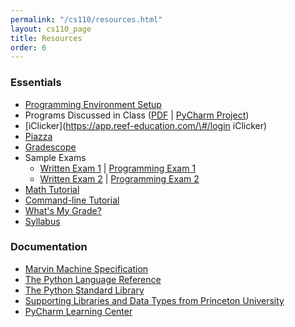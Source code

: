 ```yaml
---
permalink: "/cs110/resources.html"
layout: cs110_page
title: Resources
order: 6
---
```


### Essentials

- [Programming Environment Setup](programming_environment.html)
- Programs Discussed in Class ([PDF](https://www.cs.umb.edu/~siyer/teaching/ipp.pdf) \| [PyCharm Project](https://www.cs.umb.edu/~siyer/teaching/ipp.zip))
- [iClicker](https://app.reef-education.com/\#/login iClicker)
- [Piazza](https://piazza.com/umb/fall2024/cs110)
- [Gradescope](https://gradescope.com/)
- Sample Exams
  - [Written Exam 1](https://www.cs.umb.edu/~siyer/teaching/cs110/cs110_sample_we1.pdf) \| [Programming Exam 1](https://www.cs.umb.edu/~siyer/teaching/cs110/cs110_sample_pe1.pdf)
  - [Written Exam 2](https://www.cs.umb.edu/~siyer/teaching/cs110/cs110_sample_we2.pdf) \| [Programming Exam 2](https://www.cs.umb.edu/~siyer/teaching/cs110/cs110_sample_pe2.pdf)
- [Math Tutorial](https://www.cs.umb.edu/~siyer/teaching/math_tutorial.pdf)
- [Command-line Tutorial](https://www.cs.umb.edu/~siyer/teaching/cmdline_tutorial.pdf)
- [What's My Grade?](grade.html)
- [Syllabus](https://www.cs.umb.edu/~siyer/teaching/cs110/cs110_syllabus.pdf)
  
### Documentation

- [Marvin Machine Specification](https://www.cs.umb.edu/~siyer/teaching/marvinspec.pdf)
- [The Python Language Reference](https://docs.python.org/3/reference/index.html)
- [The Python Standard Library](https://docs.python.org/3/library/index.html)
- [Supporting Libraries and Data Types from Princeton University](https://www.cs.umb.edu/~siyer/teaching/stdlib-python.pdf)
- [PyCharm Learning Center](https://www.jetbrains.com/pycharm/learning-center/)
